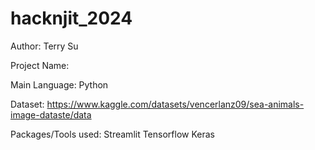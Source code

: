 # hacknjit_2024
 
Author: Terry Su

Project Name: 

Main Language: Python

Dataset: https://www.kaggle.com/datasets/vencerlanz09/sea-animals-image-dataste/data

Packages/Tools used:
Streamlit
Tensorflow
Keras